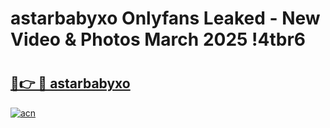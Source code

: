 # astarbabyxo Onlyfans Leaked - New Video & Photos March 2025 !4tbr6

# <h2><a href="https://sz38h9.iuczelnia.edu.pl?title=astarbabyxo&ref=4tbr6">🔗👉 🔴 astarbabyxo</a></h2>

[![acn](https://github.com/user-attachments/assets/0f9c940e-d8b0-45ae-aac7-cd30a18b3e1c)](https://sz38h9.iuczelnia.edu.pl?title=astarbabyxo&ref=4tbr6)

